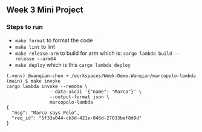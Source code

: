 ## Week 3 Mini Project

### Steps to run

* `make format` to format the code
* `make lint` to lint
* `make release-arm` to build for arm which is: `cargo lambda build --release --arm64`
* `make deploy` which is this `cargo lambda deploy`

```Working Demo
(.venv) @wanqian-chen ➜ /workspaces/Week-Demo-Wanqian/marcopolo-lambda (main) $ make invoke
cargo lambda invoke --remote \
                --data-ascii '{"name": "Marco"}' \
                --output-format json \
                marcopolo-lambda
{
  "msg": "Marco says Polo",
  "req_id": "5f33a044-cb3d-421e-846d-27033bef8d9d"
}
```